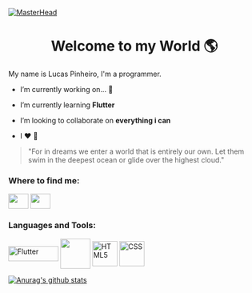 [![MasterHead](https://i.imgur.com/hvQC5tJ.jpg)](https://github.com/LucasPJS)

<h1 align="center">Welcome to my World 🌎</h1>
<p>My name is Lucas Pinheiro, I'm a programmer. </p>

- I’m currently working on... 🤔
 
- I’m currently learning <b>Flutter</b>

- I’m looking to collaborate on <b>everything i can</b>

- I ❤️ 🦉

>"For in dreams we enter a world that is entirely our own. Let them swim in the deepest ocean or glide over the highest cloud."

<h3 align="left">Where to find me:</h3>
<p align="left">
<a href="br.linkedin.com" target="blank"><img align="center" src="https://www.flaticon.com/svg/static/icons/svg/174/174857.svg" alt="" height="30" width="40" /></a>
<a href="instagram.com" target="blank"><img align="center" src="https://www.flaticon.com/svg/static/icons/svg/2111/2111463.svg" alt="" height="30" width="40" /></a>
</p>

<h3 align="left">Languages and Tools:</h3>
<p align="left">
<a href="https://flutter.dev/" target="_blank"><img align="center" src="https://img.shields.io/badge/Flutter-02569B?style=for-the-badge&logo=flutter&logoColor=white" alt="Flutter" height="30" width="100" /></a>
<a href="https://kotlinlang.org/" target="_blank"><img align="center" src="https://img.shields.io/badge/Kotlin-0095D5?&style=for-the-badge&logo=kotlin&logoColor=white" height="60" width="60" /></a>
<a href="https://www.w3.org/html/" target="_blank"><img align="center" src="https://img.shields.io/badge/HTML-239120?style=for-the-badge&logo=html5&logoColor=white" alt="HTML5" height="50" width="50" /></a>
<a href="https://www.w3schools.com/css/" target="_blank"><img align="center" src="https://img.shields.io/badge/CSS-239120?&style=for-the-badge&logo=css3&logoColor=white" alt="CSS" height="50" width="50" /></a>
</p>


[![Anurag's github stats](https://github-readme-stats.vercel.app/api?username=LucasPJS)](https://github.com/anuraghazra/github-readme-stats)
